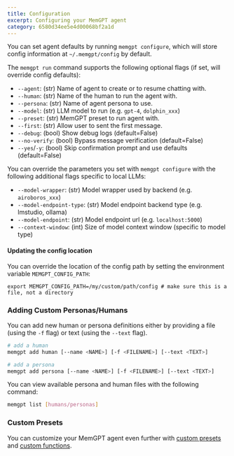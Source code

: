 ```yaml
---
title: Configuration
excerpt: Configuring your MemGPT agent
category: 6580d34ee5e4d00068bf2a1d
---
```


You can set agent defaults by running `memgpt configure`, which will store config information at `~/.memgpt/config` by default.

The `memgpt run` command supports the following optional flags (if set, will override config defaults):

* `--agent`: (str) Name of agent to create or to resume chatting with.
* `--human`: (str) Name of the human to run the agent with.
* `--persona`: (str) Name of agent persona to use.
* `--model`: (str) LLM model to run (e.g. `gpt-4`, `dolphin_xxx`)
* `--preset`: (str) MemGPT preset to run agent with.
* `--first`: (str) Allow user to sent the first message.
* `--debug`: (bool) Show debug logs (default=False)
* `--no-verify`: (bool) Bypass message verification (default=False)
* `--yes`/`-y`: (bool) Skip confirmation prompt and use defaults (default=False)

You can override the parameters you set with `memgpt configure` with the following additional flags specific to local LLMs:

* `--model-wrapper`: (str) Model wrapper used by backend (e.g. `airoboros_xxx`)
* `--model-endpoint-type`: (str) Model endpoint backend type (e.g. lmstudio, ollama)
* `--model-endpoint`: (str) Model endpoint url (e.g. `localhost:5000`)
* `--context-window`: (int) Size of model context window (specific to model type)

#### Updating the config location

You can override the location of the config path by setting the environment variable `MEMGPT_CONFIG_PATH`:

```
export MEMGPT_CONFIG_PATH=/my/custom/path/config # make sure this is a file, not a directory
```

### Adding Custom Personas/Humans

You can add new human or persona definitions either by providing a file (using the `-f` flag) or text (using the `--text` flag).

```sh
# add a human
memgpt add human [--name <NAME>] [-f <FILENAME>] [--text <TEXT>]

# add a persona
memgpt add persona [--name <NAME>] [-f <FILENAME>] [--text <TEXT>]
```

You can view available persona and human files with the following command:

```sh
memgpt list [humans/personas]
```

### Custom Presets

You can customize your MemGPT agent even further with [custom presets](presets) and [custom functions](functions).

